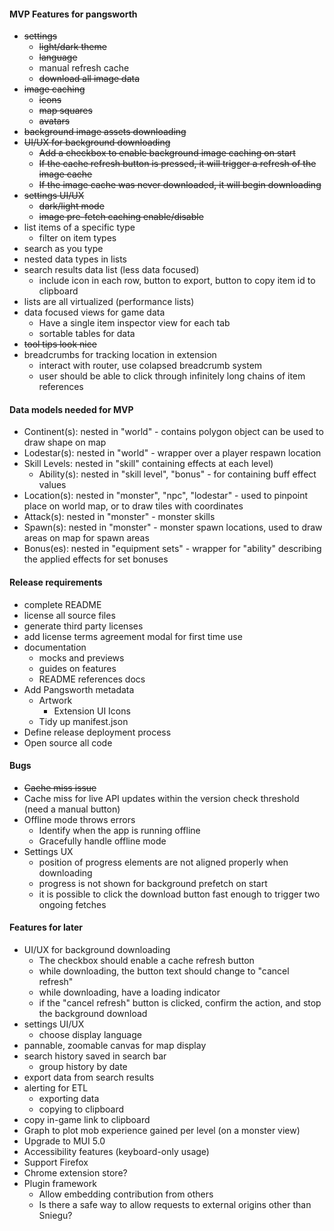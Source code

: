 #### MVP Features for pangsworth
- ~~settings~~
  - ~~light/dark theme~~
  - ~~language~~
  - manual refresh cache
  - ~~download all image data~~
- ~~image caching~~
    - ~~icons~~
    - ~~map squares~~
    - ~~avatars~~
- ~~background image assets downloading~~
- ~~UI/UX for background downloading~~
  - ~~Add a checkbox to enable background image caching on start~~
  - ~~If the cache refresh button is pressed, it will trigger a refresh of the image cache~~
  - ~~If the image cache was never downloaded, it will begin downloading~~
- ~~settings UI/UX~~
  - ~~dark/light mode~~
  - ~~image pre-fetch caching enable/disable~~
- list items of a specific type
  - filter on item types
- search as you type
- nested data types in lists
- search results data list (less data focused)
  - include icon in each row, button to export, button to copy item id to clipboard
- lists are all virtualized (performance lists)
- data focused views for game data
  - Have a single item inspector view for each tab
  - sortable tables for data
- ~~tool tips look nice~~
- breadcrumbs for tracking location in extension
  - interact with router, use colapsed breadcrumb system
  - user should be able to click through infinitely long chains of item references

#### Data models needed for MVP
- Continent(s): nested in "world" - contains polygon object can be used to draw shape on map
- Lodestar(s): nested in "world" - wrapper over a player respawn location
- Skill Levels: nested in "skill" containing effects at each level)
  - Ability(s): nested in "skill level", "bonus" - for containing buff effect values
- Location(s): nested in "monster", "npc", "lodestar" - used to pinpoint place on world map, or to draw tiles with coordinates
- Attack(s): nested in "monster" - monster skills
- Spawn(s): nested in "monster" - monster spawn locations, used to draw areas on map for spawn areas
- Bonus(es): nested in "equipment sets" - wrapper for "ability" describing the applied effects for set bonuses

#### Release requirements
- complete README
- license all source files
- generate third party licenses
- add license terms agreement modal for first time use
- documentation
  - mocks and previews
  - guides on features
  - README references docs
- Add Pangsworth metadata
  - Artwork
    - Extension UI Icons
  - Tidy up manifest.json
- Define release deployment process
- Open source all code

#### Bugs
- ~~Cache miss issue~~
- Cache miss for live API updates within the version check threshold (need a manual button)
- Offline mode throws errors
  - Identify when the app is running offline
  - Gracefully handle offline mode
- Settings UX
  - position of progress elements are not aligned properly when downloading
  - progress is not shown for background prefetch on start
  - it is possible to click the download button fast enough to trigger two ongoing fetches

#### Features for later
- UI/UX for background downloading
  - The checkbox should enable a cache refresh button
  - while downloading, the button text should change to "cancel refresh"
  - while downloading, have a loading indicator
  - if the "cancel refresh" button is clicked, confirm the action, and stop the background download
- settings UI/UX
  - choose display language
- pannable, zoomable canvas for map display
- search history saved in search bar
  - group history by date
- export data from search results
- alerting for ETL
  - exporting data
  - copying to clipboard
- copy in-game link to clipboard
- Graph to plot mob experience gained per level (on a monster view)
- Upgrade to MUI 5.0
- Accessibility features (keyboard-only usage)
- Support Firefox
- Chrome extension store?
- Plugin framework
  - Allow embedding contribution from others
  - Is there a safe way to allow requests to external origins other than Sniegu?
